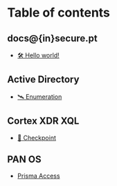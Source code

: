 # Table of contents

## docs@{in}secure.pt

* [🛠 Hello world!](README.md)

## Active Directory

* [🛰 Enumeration](<Active Directory/enumeration.md>)

## Cortex XDR XQL

* [🚩 Checkpoint](CortexXDR/checkpoint.md)

## PAN OS 

* [Prisma Access](./PANOS/PrismaAccess.md)